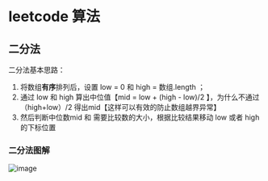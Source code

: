 # leetcode 算法
## 二分法
二分法基本思路：
  1. 将数组**有序**排列后，设置 low = 0 和 high = 数组.length ；
  2. 通过 low 和 high 算出中位值【mid = low + (high - low)/2 】，为什么不通过（high+low）/2 得出mid【这样可以有效的防止数组越界异常】
  3. 然后判断中位数mid 和 需要比较数的大小，根据比较结果移动 low 或者 high 的下标位置
### 二分法图解
![image](https://user-images.githubusercontent.com/65749313/129858514-435cc839-033c-4ea1-8473-d49200485867.png)
